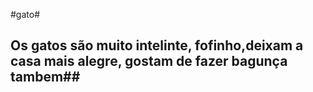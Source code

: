 #gato#
## Os gatos são muito intelinte, fofinho,deixam a casa mais alegre, gostam de fazer bagunça tambem##
